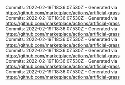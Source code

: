 Commits: 2022-02-19T18:36:07.530Z - Generated via https://github.com/marketplace/actions/artificial-grass
<br>
Commits: 2022-02-19T18:36:07.530Z - Generated via https://github.com/marketplace/actions/artificial-grass
<br>
Commits: 2022-02-19T18:36:07.530Z - Generated via https://github.com/marketplace/actions/artificial-grass
<br>
Commits: 2022-02-19T18:36:07.530Z - Generated via https://github.com/marketplace/actions/artificial-grass
<br>
Commits: 2022-02-19T18:36:07.530Z - Generated via https://github.com/marketplace/actions/artificial-grass
<br>
Commits: 2022-02-19T18:36:07.530Z - Generated via https://github.com/marketplace/actions/artificial-grass
<br>
Commits: 2022-02-19T18:36:07.530Z - Generated via https://github.com/marketplace/actions/artificial-grass
<br>
